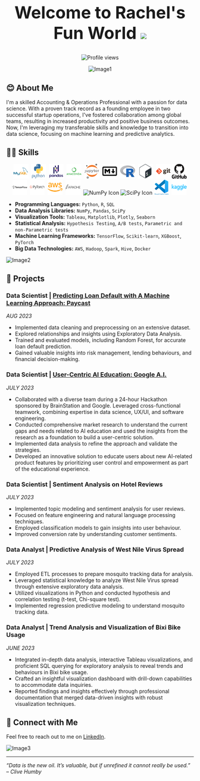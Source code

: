 <div align="center">
  <h1 style="font-size: 45px;">Welcome to Rachel's Fun World <img src="https://media.giphy.com/media/hvRJCLFzcasrR4ia7z/giphy.gif" width="30px"/></h1>
  <img src="https://komarev.com/ghpvc/?username=rachellliao&style=flat-square&color=blue" alt="Profile views">
  <p><img src="https://user-images.githubusercontent.com/74038190/241765453-85cb9521-97c0-4a65-9358-7db8099fac7f.gif" alt="Image1" width="500"></p>
</div>

## 😊 About Me

I'm a skilled Accounting & Operations Professional with a passion for data science. With a proven track record as a founding employee in two successful startup operations, I've fostered collaboration among global teams, resulting in increased productivity and positive business outcomes. Now, I'm leveraging my transferable skills and knowledge to transition into data science, focusing on machine learning and predictive analytics.

## 👩‍💻 Skills
<div align="center">
  <img src="https://github.com/devicons/devicon/blob/master/icons/mysql/mysql-original-wordmark.svg" title="MySQL"  alt="MySQL" width="40" height="40"/>&nbsp;
  <img src="https://github.com/devicons/devicon/blob/master/icons/python/python-original-wordmark.svg" title="Python" alt="Python" width="40" height="40"/>&nbsp;
  <img src="https://github.com/devicons/devicon/blob/master/icons/pandas/pandas-original-wordmark.svg" title="Pandas"  alt="Pandas" width="40" height="40"/>&nbsp;
  <img src="https://github.com/devicons/devicon/blob/master/icons/anaconda/anaconda-original-wordmark.svg" title="Anaconda" alt="Anaconda" width="40" height="40"/>&nbsp;
  <img src="https://github.com/devicons/devicon/blob/master/icons/jupyter/jupyter-original-wordmark.svg" title="Jupyter" alt="Jupyter" width="40" height="40"/>&nbsp;
  <img src="https://github.com/devicons/devicon/blob/master/icons/markdown/markdown-original.svg" title="Markdown" alt="Markdown" width="40" height="40"/>&nbsp;
  <img src="https://github.com/devicons/devicon/blob/master/icons/r/r-original.svg" title="R" alt="R" width="40" height="40"/>&nbsp;
  <img src="https://github.com/devicons/devicon/blob/master/icons/bash/bash-original.svg" title="Bash" alt="Bash" width="40" height="40"/>&nbsp;
  <img src="https://github.com/devicons/devicon/blob/master/icons/git/git-original-wordmark.svg" title="Git" **alt="Git" width="40" height="40"/>
  <img src="https://github.com/devicons/devicon/blob/master/icons/github/github-original-wordmark.svg" title="GitHub" **alt="GitHub" width="40" height="40"/>
  <img src="https://github.com/devicons/devicon/blob/master/icons/tensorflow/tensorflow-line-wordmark.svg" title="TensorFlow" alt="TensorFlow" width="40" height="40"/>&nbsp;
  <img src="https://github.com/devicons/devicon/blob/master/icons/pytorch/pytorch-original-wordmark.svg" title="PyTorch" alt="PyTorch" width="40" height="40"/>&nbsp;
  <img src="https://github.com/devicons/devicon/blob/master/icons/amazonwebservices/amazonwebservices-plain-wordmark.svg" title="AWS" alt="AWS" width="40" height="40"/>&nbsp;
  <img src="https://github.com/devicons/devicon/blob/master/icons/apache/apache-line-wordmark.svg" title="Apache Spark" alt="Apache Spark" width="40" height="40"/>&nbsp;
  <img src="https://camo.githubusercontent.com/d3ab2afbb65552030516445a1a8aaf634eeb47416b1a2711daf0e33857e0293e/68747470733a2f2f7777772e766563746f726c6f676f2e7a6f6e652f6c6f676f732f6170616368655f686976652f6170616368655f686976652d69636f6e2e737667" alt="NumPy Icon" width="40" height="40" />
<img src="https://camo.githubusercontent.com/55336973a5c752995e40ccec95502a4aa6b3d091ff52741bc59456d61c67b7e5/68747470733a2f2f7777772e766563746f726c6f676f2e7a6f6e652f6c6f676f732f6170616368655f6861646f6f702f6170616368655f6861646f6f702d69636f6e2e737667" alt="SciPy Icon" width="40" height="40" />
  <img src="https://github.com/devicons/devicon/blob/master/icons/vscode/vscode-original-wordmark.svg" title="VSCode" alt="VSCode" width="40" height="40"/>&nbsp;
  <img src="https://github.com/devicons/devicon/blob/master/icons/kaggle/kaggle-original-wordmark.svg" title="Kaggle" alt="Kaggle" width="40" height="40"/>&nbsp;
</div>

- **Programming Languages:** `Python`, `R`, `SQL`
- **Data Analysis Libraries:** `NumPy`, `Pandas`, `SciPy`
- **Visualization Tools:** `Tableau`, `Matplotlib`, `Plotly`, `Seaborn`
- **Statistical Analysis:** `Hypothesis Testing`, `A/B tests`, `Parametric and non-Parametric tests`
- **Machine Learning Frameworks:** `TensorFlow`, `Scikit-learn`, `XGBoost`, `PyTorch`
- **Big Data Technologies:** `AWS`, `Hadoop`, `Spark`, `Hive`, `Docker`

![Image2](https://user-images.githubusercontent.com/74038190/250967443-f5384ba2-bf78-4be4-94be-4559c1827245.gif)

## 🔮 Projects

### Data Scientist | [Predicting Loan Default with A Machine Learning Approach: Paycast](https://github.com/rachellliao/loan-payment-status-prediction)
_AUG 2023_
- Implemented data cleaning and preprocessing on an extensive dataset.
- Explored relationships and insights using Exploratory Data Analysis.
- Trained and evaluated models, including Random Forest, for accurate loan default prediction.
- Gained valuable insights into risk management, lending behaviours, and financial decision-making.

### Data Scientist | [User-Centric AI Education: Google A.I.](https://github.com/rachellliao/google-24hr-hackathon)
_JULY 2023_
- Collaborated with a diverse team during a 24-hour Hackathon sponsored by BrainStation and Google. Leveraged cross-functional teamwork, combining expertise in data science, UX/UI, and software engineering.
- Conducted comprehensive market research to understand the current gaps and needs related to AI education and used the insights from the research as a foundation to build a user-centric solution.
- Implemented data analysis to refine the approach and validate the strategies.
- Developed an innovative solution to educate users about new AI-related product features by prioritizing user control and empowerment as part of the educational experience.

### Data Scientist | Sentiment Analysis on Hotel Reviews
_JULY 2023_
- Implemented topic modeling and sentiment analysis for user reviews.
- Focused on feature engineering and natural language processing techniques.
- Employed classification models to gain insights into user behaviour.
- Improved conversion rate by understanding customer sentiments.

### Data Analyst | Predictive Analysis of West Nile Virus Spread
_JULY 2023_
- Employed ETL processes to prepare mosquito tracking data for analysis.
- Leveraged statistical knowledge to analyze West Nile Virus spread through extensive exploratory data analysis.
- Utilized visualizations in Python and conducted hypothesis and correlation testing (t-test, Chi-square test).
- Implemented regression predictive modeling to understand mosquito tracking data.

### Data Analyst | Trend Analysis and Visualization of Bixi Bike Usage
_JUNE 2023_
- Integrated in-depth data analysis, interactive Tableau visualizations, and proficient SQL querying for exploratory analysis to reveal trends and behaviours in Bixi bike usage.
- Crafted an insightful visualization dashboard with drill-down capabilities to accommodate data inquiries.
- Reported findings and insights effectively through professional documentation that merged data-driven insights with robust visualization techniques.

## 🤝 Connect with Me

Feel free to reach out to me on [LinkedIn](https://www.linkedin.com/in/rachellliao/).

![Image3](https://user-images.githubusercontent.com/74038190/212744289-c46f1717-bfc9-4724-8ef3-4b08e3583110.gif)

---

_“Data is the new oil. It’s valuable, but if unrefined it cannot really be used.” – Clive Humby_
